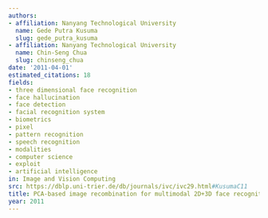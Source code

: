 ```yaml
---
authors:
- affiliation: Nanyang Technological University
  name: Gede Putra Kusuma
  slug: gede_putra_kusuma
- affiliation: Nanyang Technological University
  name: Chin-Seng Chua
  slug: chinseng_chua
date: '2011-04-01'
estimated_citations: 18
fields:
- three dimensional face recognition
- face hallucination
- face detection
- facial recognition system
- biometrics
- pixel
- pattern recognition
- speech recognition
- modalities
- computer science
- exploit
- artificial intelligence
in: Image and Vision Computing
src: https://dblp.uni-trier.de/db/journals/ivc/ivc29.html#KusumaC11
title: PCA-based image recombination for multimodal 2D+3D face recognition
year: 2011
---
```

